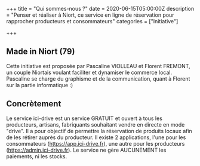 +++
title = "Qui sommes-nous ?"
date = 2020-06-15T05:00:00Z
description = "Penser et réaliser à Niort, ce service en ligne de réservation pour rapprocher producteurs et consommateurs"
categories = ["Initiative"]

+++

## Made in Niort (79)
Cette initiative est proposée par Pascaline VIOLLEAU et Florent FREMONT, un couple Niortais voulant faciliter et dynamiser le commerce local. Pascaline se charge du graphisme et de la communication, quant à Florent sur la partie informatique :) 

## Concrètement 
Le service ici-drive est un service GRATUIT et ouvert à tous les producteurs, artisans, fabriquants souhaitant vendre en directe en mode "drive". Il a pour objectif de permettre la réservation de produits locaux afin de les rétirer auprès du producteur. Il existe 2 applications, l'une pour les consommateurs (https://app.ici-drive.fr), une autre pour les producteurs (https://admin.ici-drive.fr). Le service ne gère AUCUNEMENT les paiements, ni les stocks.